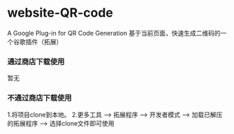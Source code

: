 # website-QR-code
A Google Plug-in for QR Code Generation
基于当前页面，快速生成二维码的一个谷歌插件（拓展）
### 通过商店下载使用
暂无
### 不通过商店下载使用
1.将项目clone到本地。
2.更多工具 --> 拓展程序 --> 开发者模式 --> 加载已解压的拓展程序 --> 选择clone文件即可使用

